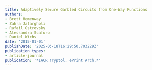 ```yaml
---
title: Adaptively Secure Garbled Circuits from One-Way Functions
authors:
- Brett Hemenway
- Zahra Jafargholi
- Rafail Ostrovsky
- Alessandra Scafuro
- Daniel Wichs
date: '2015-01-01'
publishDate: '2025-05-18T16:29:50.703229Z'
publication_types:
- article-journal
publication: '*IACR Cryptol. ePrint Arch.*'
---
```

